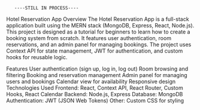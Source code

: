        ----STILL IN PROCESS----

Hotel Reservation App
Overview
The Hotel Reservation App is a full-stack application built using the MERN stack (MongoDB, Express, React, Node.js). This project is designed as a tutorial for beginners to learn how to create a booking system from scratch. It features user authentication, room reservations, and an admin panel for managing bookings. The project uses Context API for state management, JWT for authentication, and custom hooks for reusable logic.

Features
User authentication (sign up, log in, log out)
Room browsing and filtering
Booking and reservation management
Admin panel for managing users and bookings
Calendar view for availability
Responsive design
Technologies Used
Frontend: React, Context API, React Router, Custom Hooks, React Calendar
Backend: Node.js, Express
Database: MongoDB
Authentication: JWT (JSON Web Tokens)
Other: Custom CSS for styling

    
